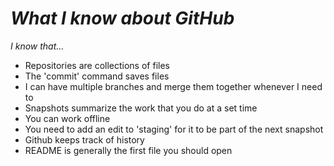 # ***What I know about GitHub***

*I know that...*

* Repositories are collections of files
* The 'commit' command saves files
* I can have multiple branches and merge them together whenever I need to
* Snapshots summarize the work that you do at a set time
* You can work offline
* You need to add an edit to 'staging' for it to be part of the next snapshot
* Github keeps track of history
* README is generally the first file you should open
